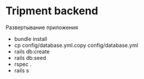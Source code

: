 # Tripment backend

Развертывание приложения

* bundle install
* cp config/database.yml.copy config/database.yml
* rails db:create
* rails db:seed
* rspec .
* rails s

